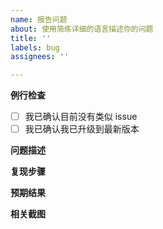 ```yaml
---
name: 报告问题
about: 使用简练详细的语言描述你的问题
title: ''
labels: bug
assignees: ''

---
```


**例行检查**
+ [ ] 我已确认目前没有类似 issue
+ [ ] 我已确认我已升级到最新版本

**问题描述**

**复现步骤**

**预期结果**

**相关截图**
